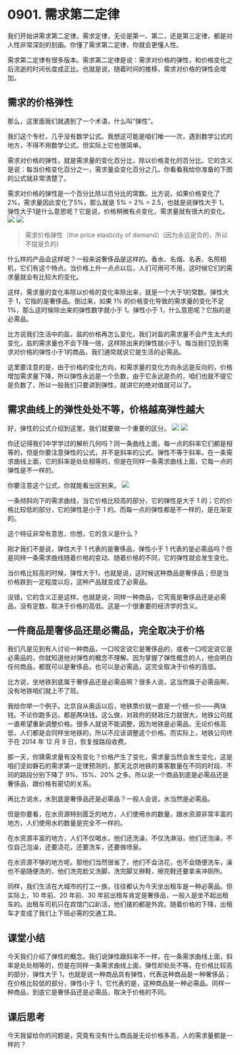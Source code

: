 # 0901. 需求第二定律
我们开始讲需求第二定律。需求定律，无论是第一、第二，还是第三定律，都是对人性非常深刻的刻画。你懂了需求第二定律，你就会更懂人性。

需求第二定律有很多版本。需求第二定律是说：需求对价格的弹性，和价格变化之后流逝的时间长度成正比。也就是说，随着时间的推移，需求对价格的弹性会增加。
## 需求的价格弹性
那么，这里面我们就遇到了一个术语，什么叫“弹性”。

我们这个专栏，几乎没有数学公式。我想这可能是咱们唯一一次，遇到数学公式的地方，不得不用数学公式。但实际上它也很简单。

需求对价格的弹性，就是需求量的变化百分比，除以价格变化的百分比。它的含义是说：每当价格变化百分之一，需求量会变化百分之几。你看看我给你准备的下图的公式就非常清楚了。

需求对价格的弹性是一个百分比除以百分比的常数。比方说，如果价格变化了2%，需求量因此变化了5%，那么就是 5% ÷ 2% = 2.5，也就是说弹性大于 1。弹性大于1是什么意思呢？它是说，价格稍微有点变化，需求量就有很大的变化。
![](https://raw.githubusercontent.com/dalong0514/selfstudy/master/图片链接库/薛兆丰/价格弹性1.jpg)
![](https://raw.githubusercontent.com/dalong0514/selfstudy/master/图片链接库/薛兆丰/价格弹性2.jpg)

> 需求价格弹性（the price elasticity of demand）(因为永远是负的，所以不提是负的)

什么样的产品会这样呢？一般来说奢侈品是这样的。香水、名烟、名表、名照相机，它们有这个特点。当价格上升一点点以后，人们可用可不用，这时候它们的需求量就会有比较大的变化。

这样，需求量的变化率除以价格的变化率除出来，就是一个大于1的常数。弹性大于 1，它指的是奢侈品。倒过来，如果 1% 的价格变化导致的需求量的变化不足 1%，那么这时候除出来的弹性数字就小于 1。弹性小于 1，什么意思呢？它指的是必需品。

比方说我们生活中的盐，盐的价格再怎么变化，我们对盐的需求量不会产生太大的变化，盐的需求量也不会下降一倍，这样除出来的弹性就小于1。每当我们见到需求对价格的弹性小于1的商品，我们通常就说它是生活的必需品。

这里要注意的是，由于价格的变化方向，和需求量的变化方向永远是反向的，价格增加需求量下降，所以弹性永远是一个负数，由于它永远是负的，咱们也就不提它是负数了，所以一般我们只要讲到弹性，就讲它的绝对值就可以了。
## 需求曲线上的弹性处处不等，价格越高弹性越大
好，弹性的公式介绍到这里，我们就要做一个重要的区分。
![](https://raw.githubusercontent.com/dalong0514/selfstudy/master/图片链接库/薛兆丰/价格弹性3.jpg)
![](https://raw.githubusercontent.com/dalong0514/selfstudy/master/图片链接库/薛兆丰/价格弹性4.jpg)

你还记得我们中学学过的解析几何吗？同一条曲线上面，每一点的斜率它们都是相等的，但是你要注意弹性的公式，并不是斜率的公式。弹性不等于斜率。在一条需求曲线上面，它的斜率是处处相等的，但是在同样一条需求曲线上面，它每一点的弹性是不一样的。

你要注意这个公式，你就能看出区别来。
![](https://raw.githubusercontent.com/dalong0514/selfstudy/master/图片链接库/薛兆丰/价格弹性5.jpg)

一条倾斜向下的需求曲线，当它价格比较高的部分，它的弹性是大于 1 的；它的价格比较低的部分，它的弹性是小于 1 的。而每一点的弹性都是不一样的，是在渐变的。

这个特征非常有意思，你想，它的含义是什么？

刚才我们不是说，弹性大于 1 代表的是奢侈品，弹性小于 1 代表的是必需品吗？但是同样一条需求曲线随着价格的变动、随着价格的不同，它的弹性就会发生变化。

当价格比较高的时候，弹性大于1，也就是说，这时候这种商品是奢侈品；但是当价格跌到一定程度以后，这种产品就变成了必需品。

没错，它的含义正是这样。也就是说，同样一种商品，它究竟是奢侈品还是必需品，没有定数，取决于价格的高低。这是一个很重要的经济学的含义。
## 一件商品是奢侈品还是必需品，完全取决于价格
我们凡是见到有人讨论一种商品，一口咬定说它是奢侈品的，或者一口咬定说它是必需品的，你就知道他对弹性的概念不理解。因为掌握了弹性概念的人，他会明白任何商品，都既可以是奢侈品，也可以是必需品，这完全取决于价格的高低。

比方说，坐地铁到底属于奢侈品还是必需品啊？很多人说，这当然属于必需品啊，没有地铁咱们就上不了班。

我给你举一个例子。北京自从奥运以后，地铁票价就一直是一个统一价——两块钱。不论你跑多远，都是两块钱。这么做，对政府的财政压力就很大，地铁公司就一直希望重新调整价格。很多人就说不能调整，因为地铁是必需品，无论价格高低，人们都是会同样坐地铁的，所以不应该调整这个价格。而实际上，地铁公司终于在 2014 年 12 月 9 日，恢复按路段收费。

那一天，你猜需求量有没有变化？价格产生了变化，需求量当然会发生变化，这是咱们坚如磐石的需求第一定律预测的，那天北京地铁的乘客数量在不同的时段、不同的路段分别下降了 9%、15%、20% 之多。所以说一个商品到底是必需品还是奢侈品，跟价格有密切的关系。

再比方说水，水到底是奢侈品还是必需品？一般人会说，水当然是必需品。

但是你要看，在水资源特别匮乏的地方，人们使用水的数量，跟水资源非常丰富的地方，人们使用水的数量是完全不一样的。

在水资源丰富的地方，人们不仅喝水，他们还洗澡，不仅洗淋浴，他们还泡澡，不仅自己泡澡，还要浇花，还要洗车，还要做喷泉。

在水资源不够的地方呢。那他们当然很省了，他们不会浇花，也不会随便洗车，澡也不是随便洗的，他们洗完脸又洗脚，洗完脚又擦鞋，擦完鞋还要拿来冲厕所。

同样，我们生活在大城市的打工一族，往往都认为今天坐出租车是一种必需品。但实际上，10 年前、20 年前、30 年前出租车肯定是奢侈品，一般人是坐不起出租车的。出租车司机只在宾馆门口趴活，他们接的都是外宾。随着价格的下降，出租车才变成了我们上下班必需的交通工具。
## 课堂小结
今天我们介绍了弹性的概念。我们说弹性跟斜率不一样，在一条需求曲线上面，斜率是处处相等的，但是在同样一条需求曲线上面，弹性却处处不等。在价格比较高的部分，弹性大于 1，也就是说一种商品具有弹性，代表这种商品是一种奢侈品；在价格比较低的部分，弹性小于 1，它代表的是，这种商品是一种必需品。同样一种商品，到底它是奢侈品还是必需品，取决于价格的不同。
## 课后思考
今天我留给你的问题是，究竟有没有什么商品是无论价格多高，人的需求量都是一样的？